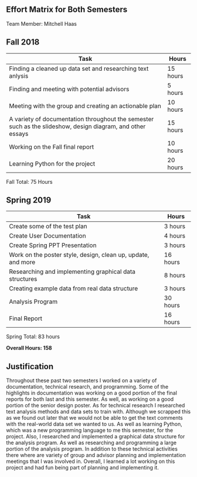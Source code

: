 ## Effort Matrix for Both Semesters 

Team Member: Mitchell Haas 

## Fall 2018 
|Task|Hours|
|------|------|
|Finding a cleaned up data set and researching text anlysis|15 hours|
|Finding and meeting with potential advisors|5 hours|
|Meeting with the group and creating an actionable plan|10 hours|
|A variety of documentation throughout the semester such as the slideshow, design diagram, and other essays|15 hours|
|Working on the Fall final report|10 hours|
|Learning Python for the project|20 hours|

Fall Total: 75 Hours

## Spring 2019
|Task|Hours|
|------|------|
|Create some of the test plan|3 hours|
|Create User Documentation|4 hours|
|Create Spring PPT Presentation|3 hours|
|Work on the poster style, design, clean up, update, and more|16 hours|
|Researching and implementing graphical data structures|8 hours|
|Creating example data from real data structure|3 hours|
|Analysis Program|30 hours|
|Final Report|16 hours|

Spring Total: 83 hours 

**Overall Hours: 158** 

## Justification 
Throughout these past two semesters I worked on a variety of documentation, technical research, and programming. Some of the highlights in documentation was working on a good portion of the final reports for both last and this semester. As well, as working on a good portion of the senior design poster. As for technical research I researched text analysis methods and data sets to train with. Although we scrapped this as we found out later that we would not be able to get the text comments with the real-world data set we wanted to us. As well as learning Python, which was a new programming language to me this semester, for the project. Also, I researched and implemented a graphical data structure for the analysis program. As well as researching and programming a large portion of the analysis program. In addition to these technical activities there where are variety of group and advisor planning and implementation meetings that I was involved in. Overall, I learned a lot working on this project and had fun being part of planning and implementing it. 
